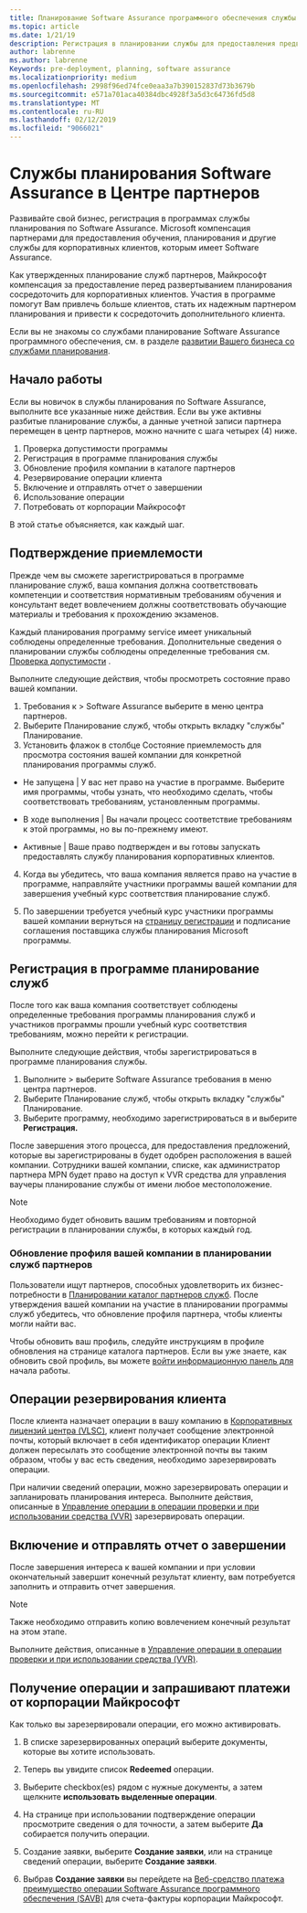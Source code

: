 ```yaml
---
title: Планирование Software Assurance программного обеспечения службы в центре партнеров | Центр партнеров
ms.topic: article
ms.date: 1/21/19
description: Регистрация в планировании службы для предоставления предварительное планирование развертывания для корпоративных клиентов
author: labrenne
ms.author: labrenne
Keywords: pre-deployment, planning, software assurance
ms.localizationpriority: medium
ms.openlocfilehash: 2998f96ed74fce0eaa3a7b390152837d73b3679b
ms.sourcegitcommit: e571a701aca40384dbc4928f3a5d3c64736fd5d8
ms.translationtype: MT
ms.contentlocale: ru-RU
ms.lasthandoff: 02/12/2019
ms.locfileid: "9066021"
---
```

# <a name="software-assurance-planning-services-in-partner-center"></a>Службы планирования Software Assurance в Центре партнеров

Развивайте свой бизнес, регистрация в программах службы планирования по Software Assurance. Microsoft компенсация партнерами для предоставления обучения, планирования и другие службы для корпоративных клиентов, которым имеет Software Assurance.

Как утвержденных планирование служб партнеров, Майкрософт компенсация за предоставление перед развертыванием планирования сосредоточить для корпоративных клиентов. Участия в программе помогут Вам привлечь больше клиентов, стать их надежным партнером планирования и привести к сосредоточить дополнительного клиента.

Если вы не знакомы со службами планирование Software Assurance программного обеспечения, см. в разделе [развитии Вашего бизнеса со службами планирования](https://planningservices.partners.extranet.microsoft.com/en/Pages/default.aspx).


## <a name="get-started"></a>Начало работы

Если вы новичок в службы планирования по Software Assurance, выполните все указанные ниже действия. Если вы уже активны разбитые планирование службы, а данные учетной записи партнера перемещен в центр партнеров, можно начните с шага четырех (4) ниже. 

1. Проверка допустимости программы 
2. Регистрация в программе планирования службы
3. Обновление профиля компании в каталоге партнеров
4. Резервирование операции клиента 
5. Включение и отправлять отчет о завершении
6. Использование операции 
7. Потребовать от корпорации Майкрософт

В этой статье объясняется, как каждый шаг.

## <a name="confirm-eligibility"></a>Подтверждение приемлемости

Прежде чем вы сможете зарегистрироваться в программе планирование служб, ваша компания должна соответствовать компетенции и соответствия нормативным требованиям обучения и консультант ведет вовлечением должны соответствовать обучающие материалы и требования к прохождению экзаменов. 

Каждый планирования программу service имеет уникальный соблюдены определенные требования. Дополнительные сведения о планировании службы соблюдены определенные требования см. [Проверка допустимости](https://planningservices.partners.extranet.microsoft.com/en/Pages/partnereligibilityrequirements.aspx) .

Выполните следующие действия, чтобы просмотреть состояние право вашей компании.

1. Требования к > Software Assurance выберите в меню центра партнеров. 
2. Выберите Планирование служб, чтобы открыть вкладку "службы" Планирование.
3. Установить флажок в столбце Состояние приемлемость для просмотра состояния вашей компании для конкретной планирования программы служб. 

- Не запущена | У вас нет право на участие в программе. Выберите имя программы, чтобы узнать, что необходимо сделать, чтобы соответствовать требованиям, установленным программы.

- В ходе выполнения | Вы начали процесс соответствие требованиям к этой программы, но вы по-прежнему имеют.

- Активные | Ваше право подтвержден и вы готовы запускать предоставлять службу планирования корпоративных клиентов. 

4. Когда вы убедитесь, что ваша компания является право на участие в программе, направляйте участники программы вашей компании для завершения учебный курс соответствия планирование служб. 

5. По завершении требуется учебный курс участники программы вашей компании вернуться на [страницу регистрации](https://planningservices.partners.extranet.microsoft.com/en/Pages/GetRegistered.aspx) и подписание соглашения поставщика службы планирования Microsoft программы. 

## <a name="enroll-in-the-planning-services-program"></a>Регистрация в программе планирование служб

После того как ваша компания соответствует соблюдены определенные требования программы планирования служб и участников программы прошли учебный курс соответствия требованиям, можно перейти к регистрации. 

Выполните следующие действия, чтобы зарегистрироваться в программе планирования службы.

1. Выполните > выберите Software Assurance требования в меню центра партнеров. 
2. Выберите Планирование служб, чтобы открыть вкладку "службы" Планирование.
3. Выберите программу, необходимо зарегистрироваться в и выберите **Регистрация.**

После завершения этого процесса, для предоставления предложений, которые вы зарегистрированы в будет одобрен расположения в вашей компании. Сотрудники вашей компании, списке, как администратор партнера MPN будет право на доступ к VVR средства для управления ваучеры планирование службы от имени любое местоположение.
>[!Note]
> Необходимо будет обновить вашим требованиям и повторной регистрации в планировании службы, в которых каждый год.

### <a name="update-your-companys-profile-in-the-planning-services-partner-directory"></a>Обновление профиля вашей компании в планировании служб партнеров 

Пользователи ищут партнеров, способных удовлетворить их бизнес-потребности в [Планировании каталог партнеров служб](https://directory.partners.extranet.microsoft.com/psbproviders/). После утверждения вашей компании на участие в планировании программы служб убедитесь, что обновление профиля партнера, чтобы клиенты могли найти вас. 

Чтобы обновить ваш профиль, следуйте инструкциям в профиле обновления на странице каталога партнеров. Если вы уже знаете, как обновить свой профиль, вы можете [войти информационную панель для](https://planningservices.partners.extranet.microsoft.com/en/Pages/dashboard.aspx) начала работы.  

## <a name="reserve-customer-voucher"></a>Операции резервирования клиента

После клиента назначает операции в вашу компанию в [Корпоративных лицензий центра (VLSC)](https://www.microsoft.com/Licensing/servicecenter/default.aspx), клиент получает сообщение электронной почты, который включает в себя идентификатор операции Клиент должен пересылать это сообщение электронной почты вы таким образом, чтобы у вас есть сведения, необходимо зарезервировать операции. 

При наличии сведений операции, можно зарезервировать операции и запланировать планирования интереса. Выполните действия, описанные в [Управление операции в операции проверки и при использовании средства (VVR)](voucher-validation-tool.md) зарезервировать операции.  

## <a name="complete-the-engagement-and-submit-completion-report"></a>Включение и отправлять отчет о завершении

После завершения интереса к вашей компании и при условии окончательный завершит конечный результат клиенту, вам потребуется заполнить и отправить отчет завершения.

>[!NOTE]
> Также необходимо отправить копию вовлечением конечный результат на этом этапе. 


Выполните действия, описанные в [Управление операции в операции проверки и при использовании средства (VVR)](voucher-validation-tool.md).

## <a name="redeem-a-voucher-and-request-payment-from-microsoft"></a>Получение операции и запрашивают платежи от корпорации Майкрософт

Как только вы зарезервировали операции, его можно активировать. 

1. В списке зарезервированных операций выберите документы, которые вы хотите использовать. 
2. Теперь вы увидите список **Redeemed** операции.
3. Выберите checkbox(es) рядом с нужные документы, а затем щелкните **использовать выделенные операции**.
4. На странице при использовании подтверждение операции просмотрите сведения о для точности, а затем выберите **Да** собирается получить операции.

5. Создание заявки, выберите **Создание заявки**, или на странице сведений операции, выберите **Создание заявки**.

6. Выбрав **Создание заявки** вы перейдете на [Веб-средство платежа преимущество операции Software Assurance программного обеспечения (SAVB)](https://planningservices.partners.extranet.microsoft.com/en/Pages/getpaid.aspx) для счета-фактуры корпорации Майкрософт.



